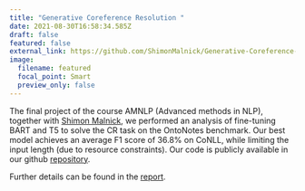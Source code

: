 ```yaml
---
title: "Generative Coreference Resolution "
date: 2021-08-30T16:58:34.585Z
draft: false
featured: false
external_link: https://github.com/ShimonMalnick/Generative-Coreference-Resolution
image:
  filename: featured
  focal_point: Smart
  preview_only: false
---
```

The final project of the course AMNLP (Advanced methods in NLP), together with [Shimon Malnick](https://www.linkedin.com/in/shimon-malnick-1b8404125/), we performed an analysis of fine-tuning BART and T5 to solve the CR task on the OntoNotes benchmark. Our best model achieves an average F1 score of 36.8% on CoNLL, while limiting the input length  (due to resource constraints). Our code is publicly available in our github [repository](https://github.com/ShimonMalnick/Generative-Coreference-Resolution).

Further details can be found in the [report](https://drive.google.com/file/d/1UZ4IZqfQ-GxO6Hk_L5fLMc2BouO2079s/view).